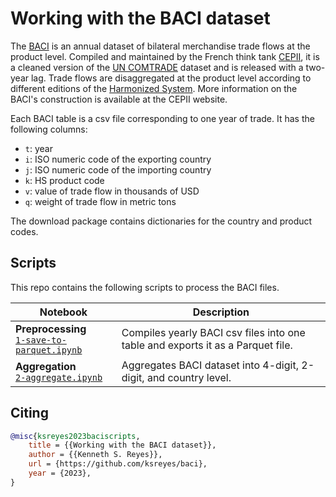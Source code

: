 # Working with the BACI dataset

The [BACI](http://www.cepii.fr/CEPII/en/bdd_modele/bdd_modele_item.asp?id=37) is an annual dataset of bilateral merchandise trade flows at the product level. Compiled and maintained by the French think tank [CEPII](http://www.cepii.fr/CEPII/en/cepii/cepii.asp), it is a cleaned version of the [UN COMTRADE](https://comtradeplus.un.org/) dataset and is released with a two-year lag. Trade flows are disaggregated at the product level according to different editions of the [Harmonized System](https://www.wcoomd.org/en/topics/nomenclature/overview.aspx). More information on the BACI's construction is available at the CEPII website.

Each BACI table is a csv file corresponding to one year of trade. It has the following columns:

- `t`: year
- `i`: ISO numeric code of the exporting country
- `j`: ISO numeric code of the importing country
- `k`: HS product code
- `v`: value of trade flow in thousands of USD
- `q`: weight of trade flow in metric tons

The download package contains dictionaries for the country and product codes. 

## Scripts

This repo contains the following scripts to process the BACI files. 

| Notebook | Description |
| -------- | ----------- |
| **Preprocessing**<br>[`1-save-to-parquet.ipynb`](1-save-to-parquet.ipynb)| Compiles yearly BACI csv files into one table and exports it as a Parquet file. |
| **Aggregation**<br>[`2-aggregate.ipynb`](2-aggregate.ipynb) | Aggregates BACI dataset into 4-digit, 2-digit, and country level. |

## Citing

```bibtex
@misc{ksreyes2023baciscripts,
    title = {{Working with the BACI dataset}},
    author = {{Kenneth S. Reyes}},
    url = {https://github.com/ksreyes/baci},
    year = {2023},
}
```